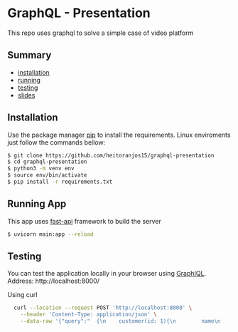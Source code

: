 # GraphQL - Presentation
This repo uses graphql to solve a simple case of video platform

## Summary
- [installation](#installation)
- [running](#running-app)
- [testing](#testing)
- [slides](./docs/slides.md)

## Installation
Use the package manager [pip](https://pip.pypa.io/en/stable/) to install the requirements. Linux enviroments just follow the commands bellow:

```bash
$ git clone https://github.com/heitoranjos15/graphql-presentation
$ cd graphql-presentation
$ python3 -m venv env
$ source env/bin/activate
$ pip install -r requirements.txt
```

## Running App
This app uses [fast-api](https://fastapi.tiangolo.com/) framework to build the server

```bash
$ uvicorn main:app --reload
```

## Testing
You can test the application locally in your browser using [GraphIQL](https://github.com/graphql/graphiql).
<br>
Address: http://localhost:8000/

Using curl
```bash
  curl --location --request POST 'http://localhost:8000' \
    --header 'Content-Type: application/json' \
    --data-raw '{"query":"  {\n    customer(id: 1){\n        name\n    }\n  }","variables":{}}'
```
